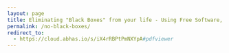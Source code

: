 ```yaml
---
layout: page
title: Eliminating "Black Boxes" from your life - Using Free Software, Free Hardware and Self-Hosting
permalink: /no-black-boxes/
redirect_to:
  - https://cloud.abhas.io/s/iX4rRBPtPmNXYpA#pdfviewer
---
```


